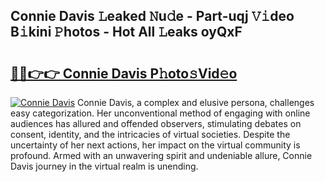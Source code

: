 ## Connie Davis 𝙻eaked 𝙽u𝚍e - Part-uqj 𝚅𝚒deo B𝚒kini 𝙿hotos - Hot All 𝙻eaks oyQxF

# <h2><a href="http://ld02bn.urlbe.top/?page=Connie+Davis">🔗🔗👉👉 Connie Davis P𝚑oto𝚜Vid𝚎o</a></h2>

[![Connie Davis](https://i.imgur.com/eBuTRDB.gif)](http://ld02bn.urlbe.top/?page=Connie+Davis)
Connie Davis, a complex and elusive persona, challenges easy categorization. Her unconventional method of engaging with online audiences has allured and offended observers, stimulating debates on consent, identity, and the intricacies of virtual societies. Despite the uncertainty of her next actions, her impact on the virtual community is profound. Armed with an unwavering spirit and undeniable allure, Connie Davis journey in the virtual realm is unending.
